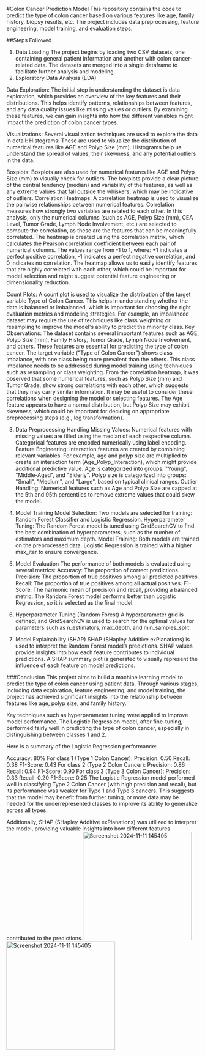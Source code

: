 #Colon Cancer Prediction Model
This repository contains the code to predict the type of colon cancer based on various features like age, family history, biopsy results, etc. 
The project includes data preprocessing, feature engineering, model training, and evaluation steps.

##Steps Followed
1. Data Loading
The project begins by loading two CSV datasets, one containing general patient information and another with colon cancer-related data.
The datasets are merged into a single dataframe to facilitate further analysis and modeling.
2. Exploratory Data Analysis (EDA)
   
Data Exploration:
The initial step in understanding the dataset is data exploration, which provides an overview of the key features and their distributions. This helps identify patterns, relationships between features, and any data quality issues like missing values or outliers. By examining these features, we can gain insights into how the different variables might impact the prediction of colon cancer types.

Visualizations:
Several visualization techniques are used to explore the data in detail:
Histograms: These are used to visualize the distribution of numerical features like AGE and Polyp Size (mm).
Histograms help us understand the spread of values, their skewness, and any potential outliers in the data.

Boxplots: Boxplots are also used for numerical features like AGE and Polyp Size (mm) to visually check for outliers. The boxplots provide a clear picture of the central tendency (median) and variability of the features, as well as any extreme values that fall outside the whiskers, which may be indicative of outliers.
Correlation Heatmaps:
A correlation heatmap is used to visualize the pairwise relationships between numerical features. Correlation measures how strongly two variables are related to each other.
In this analysis, only the numerical columns (such as AGE, Polyp Size (mm), CEA Level, Tumor Grade, Lymph Node Involvement, etc.) are selected to compute the correlation, as these are the features that can be meaningfully correlated.
The heatmap is created using the correlation matrix, which calculates the Pearson correlation coefficient between each pair of numerical columns.
The values range from -1 to 1, where:
+1 indicates a perfect positive correlation,
-1 indicates a perfect negative correlation, and
0 indicates no correlation.
The heatmap allows us to easily identify features that are highly correlated with each other, which could be important for model selection and might suggest potential feature engineering or dimensionality reduction.

Count Plots:
A count plot is used to visualize the distribution of the target variable Type of Colon Cancer. This helps in understanding whether the data is balanced or imbalanced, which is important for choosing the right evaluation metrics and modeling strategies. For example, an imbalanced dataset may require the use of techniques like class weighting or resampling to improve the model's ability to predict the minority class.
Key Observations:
The dataset contains several important features such as AGE, Polyp Size (mm), Family History, Tumor Grade, Lymph Node Involvement, and others. 
These features are essential for predicting the type of colon cancer.
The target variable ("Type of Colon Cancer") shows class imbalance, with one class being more prevalent than the others. 
This class imbalance needs to be addressed during model training using techniques such as resampling or class weighting.
From the correlation heatmap, it was observed that some numerical features, such as Polyp Size (mm) and Tumor Grade, show strong correlations with each other, which suggests that they may carry similar information.
It may be useful to consider these correlations when designing the model or selecting features.
The Age feature appears to have a normal distribution, but Polyp Size may exhibit skewness, which could be important for deciding on appropriate preprocessing steps (e.g., log transformation).

3. Data Preprocessing
Handling Missing Values:
Numerical features with missing values are filled using the median of each respective column.
Categorical features are encoded numerically using label encoding.
Feature Engineering:
Interaction features are created by combining relevant variables. For example, age and polyp size are multiplied to create an interaction term (Age_Polyp_Interaction), which might provide additional predictive value.
Age is categorized into groups: "Young", "Middle-Aged", and "Elderly".
Polyp size is categorized into groups: "Small", "Medium", and "Large", based on typical clinical ranges.
Outlier Handling:
Numerical features such as Age and Polyp Size are capped at the 5th and 95th percentiles to remove extreme values that could skew the model.

4. Model Training
Model Selection:
Two models are selected for training: Random Forest Classifier and Logistic Regression.
Hyperparameter Tuning:
The Random Forest model is tuned using GridSearchCV to find the best combination of hyperparameters, such as the number of estimators and maximum depth.
Model Training:
Both models are trained on the preprocessed data. Logistic Regression is trained with a higher max_iter to ensure convergence.

5. Model Evaluation
The performance of both models is evaluated using several metrics:
Accuracy: The proportion of correct predictions.
Precision: The proportion of true positives among all predicted positives.
Recall: The proportion of true positives among all actual positives.
F1-Score: The harmonic mean of precision and recall, providing a balanced metric.
The Random Forest model performs better than Logistic Regression, so it is selected as the final model.

6. Hyperparameter Tuning (Random Forest)
A hyperparameter grid is defined, and GridSearchCV is used to search for the optimal values for parameters such as n_estimators, max_depth, and min_samples_split.

7. Model Explainability (SHAP)
SHAP (SHapley Additive exPlanations) is used to interpret the Random Forest model’s predictions. SHAP values provide insights into how each feature contributes to individual predictions.
A SHAP summary plot is generated to visually represent the influence of each feature on model predictions.

###Conclusion
This project aims to build a machine learning model to predict the type of colon cancer using patient data. Through various stages, including data exploration, feature engineering, and model training, the project has achieved significant insights into the relationship between features like age, polyp size, and family history.

Key techniques such as hyperparameter tuning were applied to improve model performance. The Logistic Regression model, after fine-tuning, performed fairly well in predicting the type of colon cancer, especially in distinguishing between classes 1 and 2.

Here is a summary of the Logistic Regression performance:

Accuracy: 80%
For class 1 (Type 1 Colon Cancer):
Precision: 0.50
Recall: 0.38
F1-Score: 0.43
For class 2 (Type 2 Colon Cancer):
Precision: 0.86
Recall: 0.94
F1-Score: 0.90
For class 3 (Type 3 Colon Cancer):
Precision: 0.33
Recall: 0.20
F1-Score: 0.25
The Logistic Regression model performed well in classifying Type 2 Colon Cancer (with high precision and recall), but its performance was weaker for Type 1 and Type 3 cancers. This suggests that the model may benefit from further tuning, or more data may be needed for the underrepresented classes to improve its ability to generalize across all types.

Additionally, SHAP (SHapley Additive exPlanations) was utilized to interpret the model, providing valuable insights into how different features contributed to the predictions.<img width="284" alt="Screenshot 2024-11-11 145405" src="https://github.com/user-attachments/assets/8f23b945-f0e6-4d15-b314-0e2e13218752">
<img width="284" alt="Screenshot 2024-11-11 145405" src="https://github.com/user-attachments/assets/8626f945-3df1-46fb-a61a-938cf8d39363">
